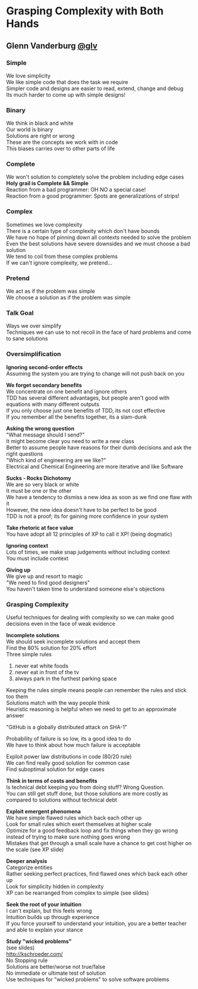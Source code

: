 # Grasping Complexity with Both Hands
## Glenn Vanderburg [@glv](https://twitter.com/glv)

### Simple
We love simplicity   
We like simple code that does the task we require   
Simpler code and designs are easier to read, extend, change and debug   
Its much harder to come up with simple designs!   

### Binary
We think in black and white   
Our world is binary   
Solutions are right or wrong   
These are the concepts we work with in code   
This biases carries over to other parts of life   

### Complete
We won't solution to completely solve the problem including edge cases   
**Holy grail is Complete && Simple**   
Reaction from a bad programmer: OH NO a special case!    
Reaction from a good programmer: Spots are generalizations of strips!   

### Complex
Sometimes we love complexity   
There is a certain type of complexity which don't have bounds   
We have no hope of pinning down all contexts needed to solve the problem   
Even the best solutions have severe downsides and we must choose a bad solution   
We tend to coil from these complex problems   
If we can't ignore complexity, we pretend...   

### Pretend
We act as if the problem was simple   
We choose a solution as if the problem was simple   

### Talk Goal
Ways we over simplify    
Techniques we can use to not recoil in the face of hard problems and come to sane solutions

### Oversimplification
**Ignoring second-order effects**   
Assuming the system you are trying to change will not push back on you

**We forget secondary benefits**   
We concentrate on one benefit and ignore others   
TDD has several different advantages, but people aren't good with equations with many different outputs   
If you only choose just one benefits of TDD, its not cost effective   
If you remember all the benefits together, its a slam-dunk

**Asking the wrong question**   
"What message should I send?"   
It might become clear you need to write a new class   
Better to assume people have reasons for their dumb decisions and ask the right questions   
"Which kind of engineering are we like?"   
Electrical and Chemical Engineering are more iterative and like Software

**Sucks - Rocks Dichotomy**   
We are so very black or white   
It must be one or the other   
We have a tendency to dismiss a new idea as soon as we find one flaw with it   
However, the new idea doesn't have to be perfect to be good   
TDD is not a proof; its for gaining more confidence in your system   

**Take rhetoric at face value**   
You have adopt all 12 principles of XP to call it XP! (being dogmatic)

**Ignoring context**   
Lots of times, we make snap judgements without including context   
You must include context   

**Giving up**   
We give up and resort to magic   
"We need to find good designers"   
You haven't taken time to understand someone else's objections

### Grasping Complexity
Useful techniques for dealing with complexity so we can make good decisions even in the face of weak evidence

**Incomplete solutions**   
We should seek incomplete solutions and accept them   
Find the 80% solution for 20% effort   
Three simple rules
  1. never eat white foods
  2. never eat in front of the tv
  3. always park in the furthest parking space

Keeping the rules simple means people can remember the rules and stick too them   
Solutions match with the way people think   
Heuristic reasoning is helpful when we need to get to an approximate answer

"GitHub is a globally distributed attack on SHA-1"

Probability of failure is so low, its a good idea to do   
We have to think about how much failure is acceptable

Exploit power law distributions in code (80/20 rule)   
We can find really good solution for common case   
Find suboptimal solution for edge cases

**Think in terms of costs and benefits**   
Is technical debt keeping you from doing stuff? Wrong Question.   
You can still get stuff done, but those solutions are more costly as compared to solutions without technical debt

**Exploit emergent phenomena**   
We have simple flawed rules which back each other up   
Look for small rules which exert themselves at higher scale   
Optimize for a good feedback loop and fix things when they go wrong instead of trying to make sure nothing goes wrong   
Mistakes that get through a small scale have a chance to get cost higher on the scale (see XP slide)

**Deeper analysis**   
Categorize entities   
Rather seeking perfect practices, find flawed ones which back each other up   
Look for simplicity hidden in complexity   
XP can be rearranged from complex to simple (see slides)

**Seek the root of your intuition**   
I can't explain, but this feels wrong   
Intuition builds up through experience   
If you force yourself to understand your intuition, you are a better teacher and able to explain your stance

**Study "wicked problems"**   
(see slides)   
http://kschroeder.com/  
No Stopping rule   
Solutions are better/worse not true/false   
No immediate or ultimate test of solution   
Use techniques for "wicked problems" to solve software problems
















